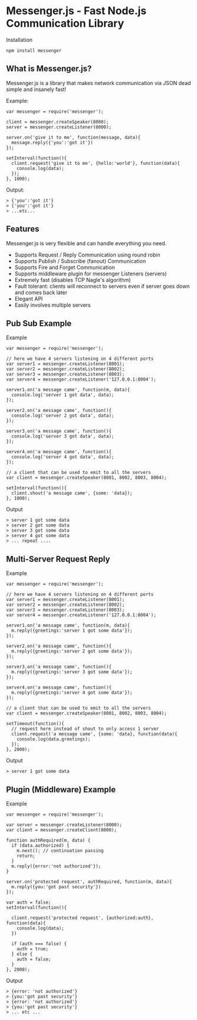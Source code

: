 Messenger.js - Fast Node.js Communication Library
============
Installation

    npm install messenger

What is Messenger.js?
------------------
Messenger.js is a library that makes network communication via JSON dead simple and insanely fast!

Example:
  
    var messenger = require('messenger');
  
    client = messenger.createSpeaker(8000);
    server = messenger.createListener(8000);
  
    server.on('give it to me', function(message, data){
      message.reply({'you':'got it'})
    });
  
    setInterval(function(){
      client.request('give it to me', {hello:'world'}, function(data){
        console.log(data);
      });
    }, 1000);

Output:
  
    > {'you':'got it'}
    > {'you':'got it'}
    > ...etc...

Features
--------
Messenger.js is very flexible and can handle everything you need.

- Supports Request / Reply Communication using round robin
- Supports Publish / Subscribe (fanout) Communication
- Supports Fire and Forget Communication
- Supports middleware plugin for messenger Listeners (servers)
- Extremely fast (disables TCP Nagle's algorithm)
- Fault tolerant: clients will reconnect to servers even if server goes down and comes back later
- Elegant API
- Easily involves multiple servers

Pub Sub Example
-------------

Example
  
    var messenger = require('messenger');
  
    // here we have 4 servers listening on 4 different ports
    var server1 = messenger.createListener(8001);
    var server2 = messenger.createListener(8002);
    var server3 = messenger.createListener(8003);
    var server4 = messenger.createListener('127.0.0.1:8004');

    server1.on('a message came', function(m, data){
      console.log('server 1 got data', data);
    });
  
    server2.on('a message came', function(){
      console.log('server 2 got data', data);
    });
  
    server3.on('a message came', function(){
      console.log('server 3 got data', data);
    });
  
    server4.on('a message came', function(){
      console.log('server 4 got data', data);
    });
  
    // a client that can be used to emit to all the servers
    var client = messenger.createSpeaker(8001, 8002, 8003, 8004);
  
    setInterval(function(){
      client.shout('a message came', {some: 'data});
    }, 1000);
  

Output

    > server 1 got some data
    > server 2 got some data
    > server 3 got some data
    > server 4 got some data
    > ... repeat ....

Multi-Server Request Reply
-------------

Example

    var messenger = require('messenger');

    // here we have 4 servers listening on 4 different ports
    var server1 = messenger.createListener(8001);
    var server2 = messenger.createListener(8002);
    var server3 = messenger.createListener(8003);
    var server4 = messenger.createListener('127.0.0.1:8004');

    server1.on('a message came', function(m, data){
      m.reply({greetings:'server 1 got some data'});
    });

    server2.on('a message came', function(){
      m.reply({greetings:'server 2 got some data'});
    });

    server3.on('a message came', function(){
      m.reply({greetings:'server 3 got some data'});
    });

    server4.on('a message came', function(){
      m.reply({greetings:'server 4 got some data'});
    });

    // a client that can be used to emit to all the servers
    var client = messenger.createSpeaker(8001, 8002, 8003, 8004);

    setTimeout(function(){
      // request here instead of shout to only access 1 server
      client.request('a message came', {some: 'data}, function(data){
        console.log(data.greetings);
      });
    }, 2000);


Output

    > server 1 got some data
    
    
Plugin (Middleware) Example
-------------

Example
    
    var messenger = require('messenger');
    
    var server = messenger.createListener(8000);
    var client = messenger.createClient(8000);
    
    function authRequired(m, data) {
      if (data.authorized) {
        m.next(); // continuation passing
        return;
      }
      m.reply({error:'not authorized'});
    }
    
    server.on('protected request', authRequired, function(m, data){
      m.reply({you:'got past security'})
    });
    
    var auth = false;
    setInterval(function(){
      
      client.request('protected request', {authorized:auth}, function(data){
        console.log(data);
      })
      
      if (auth === false) {
        auth = true;
      } else {
        auth = false;
      }
    }, 2000);
    
Output
    
    > {error: 'not authorized'}
    > {you:'got past security'}
    > {error: 'not authorized'}
    > {you:'got past security'}
    > ... etc ...